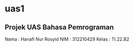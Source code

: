 # uas1

## Projek UAS Bahasa Pemrograman
Nama    : Hanafi Nur Rosyid
NIM     : 312210429
Kelas   : TI.22.B2